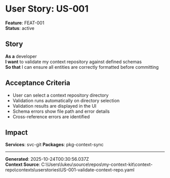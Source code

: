 # User Story: US-001

**Feature**: FEAT-001  
**Status**: active

## Story
**As a** developer  
**I want** to validate my context repository against defined schemas  
**So that** I can ensure all entities are correctly formatted before committing

## Acceptance Criteria
- User can select a context repository directory
- Validation runs automatically on directory selection
- Validation results are displayed in the UI
- Schema errors show file path and error details
- Cross-reference errors are identified

## Impact
**Services**: svc-git
**Packages**: pkg-context-sync


---

**Generated**: 2025-10-24T00:30:56.037Z  
**Context Source**: C:\Users\lukeu\source\repos\my-context-kit\context-repo\contexts\userstories\US-001-validate-context-repo.yaml
